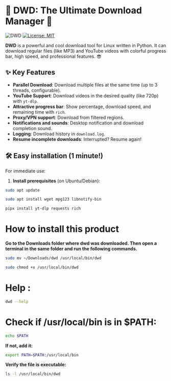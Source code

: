 
# 🚀 DWD: The Ultimate Download Manager 🚀

![DWD](https://img.shields.io/badge/DWD-v1.0-blue?style=flat-square&logo=python) [![License: MIT](https://img.shields.io/badge/License-MIT-yellow.svg)](https://opensource.org/licenses/MIT)

**DWD** is a powerful and cool download tool for Linux written in Python. It can download regular files (like MP3) and YouTube videos with colorful progress bar, high speed, and professional features. 😎

## ✨ Key Features
- **Parallel Download**: Download multiple files at the same time (up to 3 threads, configurable).
- **YouTube Support**: Download videos in the desired quality (like 720p) with `yt-dlp`.
- **Attractive progress bar**: Show percentage, download speed, and remaining time with `rich`.
- **Proxy/VPN support**: Download from filtered regions.
- **Notifications and sounds**: Desktop notification and download completion sound.
- **Logging**: Download history in `download.log`.
- **Resume incomplete downloads**: Interrupted? Resume again!

## 🛠️ Easy installation (1 minute!)
For immediate use:
1. **Install prerequisites** (on Ubuntu/Debian):
```bash
sudo apt update
```
```bash
sudo apt install wget mpg123 libnotify-bin
```
```bash
pipx install yt-dlp requests rich
```
# How to install this product
  **Go to the Downloads folder where dwd was downloaded.
    Then open a terminal in the same folder and run the following commands.**
  ```bash
  sudo mv ~/Downloads/dwd /usr/local/bin/dwd
  ```
  ```bash
  sudo chmod +x /usr/local/bin/dwd
  ```

# Help : 
```bash
dwd --help
```

# Check if /usr/local/bin is in $PATH:
  ```bash
  echo $PATH
  ```
**If not, add it:**
```bash
export PATH=$PATH:/usr/local/bin
```
**Verify the file is executable:**
```bash
ls -l /usr/local/bin/dwd
```
